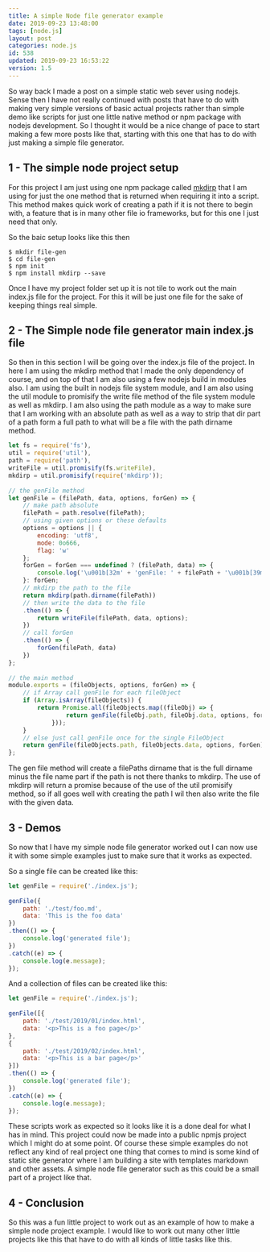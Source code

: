 ```yaml
---
title: A simple Node file generator example
date: 2019-09-23 13:48:00
tags: [node.js]
layout: post
categories: node.js
id: 538
updated: 2019-09-23 16:53:22
version: 1.5
---
```


So way back I made a post on a simple static web sever using nodejs. Sense then I have not really continued with posts that have to do with making very simple versions of basic actual projects rather than simple demo like scripts for just one little native method or npm package with nodejs development. So I thought it would be a nice change of pace to start making a few more posts like that, starting with this one that has to do with just making a simple file generator.

<!-- more -->

## 1 - The simple node project setup

For this project I am just using one npm package called [mkdirp](/2017/11/14/nodejs-mkdirp) that I am using for just the one method that is returned when requiring it into a script. This method makes quick work of creating a path if it is not there to begin with, a feature that is in many other file io frameworks, but for this one I just need that only.

So the baic setup looks like this then

```
$ mkdir file-gen
$ cd file-gen
$ npm init
$ npm install mkdirp --save
```

Once I have my project folder set up it is not tile to work out the main index.js file for the project. For this it will be just one file for the sake of keeping things real simple.

## 2 - The Simple node file generator main index.js file

So then in this section I will be going over the index.js file of the project. In here I am using the mkdirp method that I made the only dependency of course, and on top of that I am also using a few nodejs build in modules also. I am using the built in nodejs file system module, and I am also using the util module to promisify the write file method of the file system module as well as mkdirp. I am also using the path module as a way to make sure that I am working with an absolute path as well as a way to strip that dir part of a path form a full path to what will be a file with the path dirname method.

```js
let fs = require('fs'),
util = require('util'),
path = require('path'),
writeFile = util.promisify(fs.writeFile),
mkdirp = util.promisify(require('mkdirp'));
 
// the genFile method
let genFile = (filePath, data, options, forGen) => {
    // make path absolute
    filePath = path.resolve(filePath);
    // using given options or these defaults
    options = options || {
        encoding: 'utf8',
        mode: 0o666,
        flag: 'w'
    };
    forGen = forGen === undefined ? (filePath, data) => {
        console.log('\u001b[32m' + 'genFile: ' + filePath + '\u001b[39m');
    }: forGen;
    // mkdirp the path to the file
    return mkdirp(path.dirname(filePath))
    // then write the data to the file
    .then(() => {
        return writeFile(filePath, data, options);
    })
    // call forGen
    .then(() => {
        forGen(filePath, data)
    })
};
 
// the main method
module.exports = (fileObjects, options, forGen) => {
    // if Array call genFile for each fileObject
    if (Array.isArray(fileObjects)) {
        return Promise.all(fileObjects.map((fileObj) => {
                return genFile(fileObj.path, fileObj.data, options, forGen);
            }));
    }
    // else just call genFile once for the single FileObject
    return genFile(fileObjects.path, fileObjects.data, options, forGen)
};
```

The gen file method will create a filePaths dirname that is the full dirname minus the file name part if the path is not there thanks to mkdirp. The use of mkdirp will return a promise because of the use of the util promisify method, so if all goes well with creating the path I wil then also write the file with the given data.

## 3 - Demos

So now that I have my simple node file generator worked out I can now use it with some simple examples just to make sure that it works as expected.

So a single file can be created like this:

```js
let genFile = require('./index.js');
 
genFile({
    path: './test/foo.md',
    data: 'This is the foo data'
})
.then(() => {
    console.log('generated file');
})
.catch((e) => {
    console.log(e.message);
});
```

And a collection of files can be created like this:

```js
let genFile = require('./index.js');
 
genFile([{
    path: './test/2019/01/index.html',
    data: '<p>This is a foo page</p>'
},
{
    path: './test/2019/02/index.html',
    data: '<p>This is a bar page</p>'
}])
.then(() => {
    console.log('generated file');
})
.catch((e) => {
    console.log(e.message);
});
```

These scripts work as expected so it looks like it is a done deal for what I has in mind. This project could now be made into a public npmjs project which I might do at some point. Of course these simple examples do not reflect any kind of real project one thing that comes to mind is some kind of static site generator where I am building a site with templates markdown and other assets. A simple node file generator such as this could be a small part of a project like that.

## 4 - Conclusion

So this was a fun little project to work out as an example of how to make a simple node project example. I would like to work out many other little projects like this that have to do with all kinds of little tasks like this.